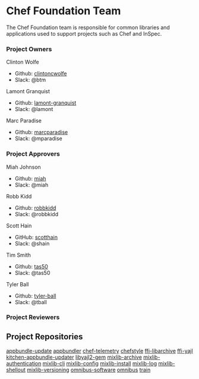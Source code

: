 # Chef Foundation Team

The Chef Foundation team is responsible for common libraries and applications used to support projects such as Chef and InSpec.

### Project Owners

Clinton Wolfe
  - Github: [clintoncwolfe](https://github.com/clintoncwolfe)
  - Slack: @btm

Lamont Granquist
  - Github: [lamont-granquist](https://github.com/lamont-granquist)
  - Slack: @lamont

Marc Paradise
  - Github: [marcparadise](https://github.com/marcparadise)
  - Slack: @mparadise

### Project Approvers

Miah Johnson
  - Github: [miah](https://github.com/miah)
  - Slack: @miah

Robb Kidd
  - Github: [robbkidd](https://github.com/robbkidd)
  - Slack: @robbkidd

Scott Hain
  - GitHub: [scotthain](https://github.com/scotthain)
  - Slack: @shain

Tim Smith
  - Github: [tas50](https://github.com/tas50)
  - Slack: @tas50

Tyler Ball
  - Github: [tyler-ball](https://github.com/tyler-ball)
  - Slack: @tball

### Project Reviewers

## Project Repositories

[appbundle-update](https://github.com/chef/appbundle-update)
[appbundler](https://github.com/chef/appbundler)
[chef-telemetry](https://github.com/chef/chef-telemetry)
[chefstyle](https://github.com/chef/chefstyle)
[ffi-libarchive](https://github.com/chef/ffi-libarchive)
[ffi-yajl](https://github.com/chef/ffi-yajl)
[kitchen-appbundle-updater](https://github.com/chef/kitchen-appbundle-updater)
[libyajl2-gem](https://github.com/chef/libyajl2-gem)
[mixlib-archive](https://github.com/chef/mixlib-archive)
[mixlib-authentication](https://github.com/chef/mixlib-authentication)
[mixlib-cli](https://github.com/chef/mixlib-cli)
[mixlib-config](https://github.com/chef/mixlib-config)
[mixlib-install](https://github.com/chef/mixlib-install)
[mixlib-log](https://github.com/chef/mixlib-log)
[mixlib-shellout](https://github.com/chef/mixlib-shellout)
[mixlib-versioning](https://github.com/chef/mixlib-versioning)
[omnibus-software](https://github.com/chef/omnibus-software)
[omnibus](https://github.com/chef/omnibus)
[train](https://github.com/chef/train)

